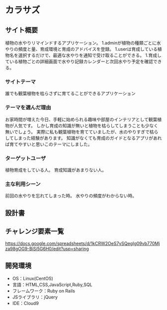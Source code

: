 # カラサズ

## サイト概要
植物の水やりリマインドするアプリケーション。
1.adminが植物の種類ごとに水やりの頻度と量、育成環境と育成のアドバイスを登録。
1.userは育成している植物名を選択するだけで、最適な水やりを通知で受け取ることができる。
1.育成している植物ごとの詳細画面で水やり記録カレンダーと次回水やり予定を確認できる。

### サイトテーマ
誰でも観葉植物を枯らさずに育てることができるアプリケーション

### テーマを選んだ理由
お家時間が増えた今日、手軽に始められる趣味や部屋のインテリアとして観葉植物が人気です。
しかし育成の知識が無いと植物を枯らしてしまうことも少なく無いでしょう。
実際に私も観葉植物を育てていましたが、水のやりすぎで枯らしてしまった経験があります。
知識がなくても育成のガイドとなるアプリがあれば育てやすいと思いこのテーマにしました。


### ターゲットユーザ
植物育成をしている人。
育成知識があまりない人。

### 主な利用シーン
前回の水やりを忘れてしまった時。
水やりの頻度がわからない時。

## 設計書


## チャレンジ要素一覧
https://docs.google.com/spreadsheets/d/1kCRW2OeS7ySQegIg09vb770Mjza98gOG9-BiSi5G6H0/edit?usp=sharing

## 開発環境
- OS：Linux(CentOS)
- 言語：HTML,CSS,JavaScript,Ruby,SQL
- フレームワーク：Ruby on Rails
- JSライブラリ：jQuery
- IDE：Cloud9